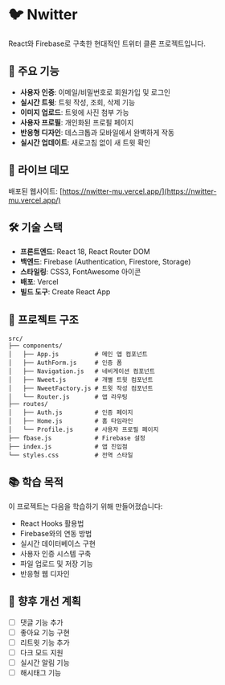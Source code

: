 # 🐦 Nwitter

React와 Firebase로 구축한 현대적인 트위터 클론 프로젝트입니다.

## 🌟 주요 기능

- **사용자 인증**: 이메일/비밀번호로 회원가입 및 로그인
- **실시간 트윗**: 트윗 작성, 조회, 삭제 기능
- **이미지 업로드**: 트윗에 사진 첨부 가능
- **사용자 프로필**: 개인화된 프로필 페이지
- **반응형 디자인**: 데스크톱과 모바일에서 완벽하게 작동
- **실시간 업데이트**: 새로고침 없이 새 트윗 확인

## 🚀 라이브 데모

배포된 웹사이트: [https://nwitter-mu.vercel.app/](https://nwitter-mu.vercel.app/)

## 🛠️ 기술 스택

- **프론트엔드**: React 18, React Router DOM
- **백엔드**: Firebase (Authentication, Firestore, Storage)
- **스타일링**: CSS3, FontAwesome 아이콘
- **배포**: Vercel
- **빌드 도구**: Create React App

## 📁 프로젝트 구조

```
src/
├── components/
│   ├── App.js          # 메인 앱 컴포넌트
│   ├── AuthForm.js     # 인증 폼
│   ├── Navigation.js   # 네비게이션 컴포넌트
│   ├── Nweet.js        # 개별 트윗 컴포넌트
│   ├── NweetFactory.js # 트윗 작성 컴포넌트
│   └── Router.js       # 앱 라우팅
├── routes/
│   ├── Auth.js         # 인증 페이지
│   ├── Home.js         # 홈 타임라인
│   └── Profile.js      # 사용자 프로필 페이지
├── fbase.js            # Firebase 설정
├── index.js            # 앱 진입점
└── styles.css          # 전역 스타일
```

## 📚 학습 목적
이 프로젝트는 다음을 학습하기 위해 만들어졌습니다:
- React Hooks 활용법
- Firebase와의 연동 방법
- 실시간 데이터베이스 구현
- 사용자 인증 시스템 구축
- 파일 업로드 및 저장 기능
- 반응형 웹 디자인

## 🔮 향후 개선 계획
- [ ] 댓글 기능 추가
- [ ] 좋아요 기능 구현
- [ ] 리트윗 기능 추가
- [ ] 다크 모드 지원
- [ ] 실시간 알림 기능
- [ ] 해시태그 기능
